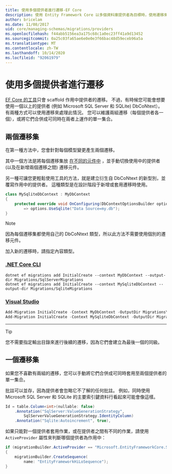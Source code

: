 ```yaml
---
title: 使用多個提供者進行遷移-EF Core
description: 使用 Entity Framework Core 以多個資料庫提供者為目標時，使用遷移來管理資料庫架構
author: bricelam
ms.date: 11/08/2017
uid: core/managing-schemas/migrations/providers
ms.openlocfilehash: f44abb5156ea3a175c68c1a0ec23ff41a9d13452
ms.sourcegitcommit: 0a25c03fa65ae6e0e0e3f66bac48d59eceb96a5a
ms.translationtype: MT
ms.contentlocale: zh-TW
ms.lasthandoff: 10/14/2020
ms.locfileid: "92061979"
---
```

# <a name="migrations-with-multiple-providers"></a>使用多個提供者進行遷移

[EF Core 的工具][1]只會 scaffold 作用中提供者的遷移。 不過，有時候您可能會想要使用一個以上的提供者 (例如 Microsoft SQL Server 和 SQLite) DbCoNtext）。 有兩種方式可以使用遷移來處理此情況。 您可以維護兩組遷移（每個提供者各一個），或將它們合併成可同時在兩者上運作的單一集合。

## <a name="two-migration-sets"></a>兩個遷移集

在第一種方法中，您會針對每個模型變更產生兩個遷移。

其中一個方法是將每個遷移集放 [在不同的元件中][2] ，並手動切換使用中的提供者 (以及在新增兩個遷移之間) 遷移元件。

另一種可讓您更輕鬆使用工具的方法，就是建立衍生自 DbCoNtext 的新型別，並覆寫作用中的提供者。 這種類型是在設計階段于新增或套用遷移時使用。

```csharp
class MySqliteDbContext : MyDbContext
{
    protected override void OnConfiguring(DbContextOptionsBuilder options)
        => options.UseSqlite("Data Source=my.db");
}
```

> [!NOTE]
> 因為每個遷移集都使用自己的 DbCoNtext 類型，所以此方法不需要使用個別的遷移元件。

加入新的遷移時，請指定內容類型。

### <a name="net-core-cli"></a>[.NET Core CLI](#tab/dotnet-core-cli)

```dotnetcli
dotnet ef migrations add InitialCreate --context MyDbContext --output-dir Migrations/SqlServerMigrations
dotnet ef migrations add InitialCreate --context MySqliteDbContext --output-dir Migrations/SqliteMigrations
```

### <a name="visual-studio"></a>[Visual Studio](#tab/vs)

```powershell
Add-Migration InitialCreate -Context MyDbContext -OutputDir Migrations\SqlServerMigrations
Add-Migration InitialCreate -Context MySqliteDbContext -OutputDir Migrations\SqliteMigrations
```

***

> [!TIP]
> 您不需要指定輸出目錄來進行後續的遷移，因為它們會建立為最後一個的同級。

## <a name="one-migration-set"></a>一個遷移集

如果您不喜歡有兩組的遷移，您可以手動將它們合併成可同時套用至兩個提供者的單一集合。

批註可以並存，因為提供者會忽略它不了解的任何批註。 例如，同時使用 Microsoft SQL Server 和 SQLite 的主要索引鍵資料行看起來可能會像這樣。

```csharp
Id = table.Column<int>(nullable: false)
    .Annotation("SqlServer:ValueGenerationStrategy",
        SqlServerValueGenerationStrategy.IdentityColumn)
    .Annotation("Sqlite:Autoincrement", true),
```

如果只能對一個提供者套用作業，或在提供者之間有不同的作業，請使用 `ActiveProvider` 屬性來判斷哪個提供者為作用中：

```csharp
if (migrationBuilder.ActiveProvider == "Microsoft.EntityFrameworkCore.SqlServer")
{
    migrationBuilder.CreateSequence(
        name: "EntityFrameworkHiLoSequence");
}
```

  [1]: xref:core/miscellaneous/cli/index
  [2]: xref:core/managing-schemas/migrations/projects
